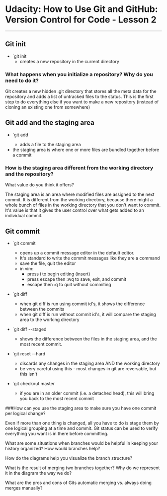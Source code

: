 # Udacity: How to Use Git and GitHub: Version Control for Code - Lesson 2

***


## Git init

* `git init
	* creates a new repository in the current directory

### What happens when you initialize a repository? Why do you need to do it?

Git creates a new hidden .git directory that stores all the meta data
for the repository and adds a list of untracked files to the status. 
This is the first step to do everything else if you want to make a 
new repository (instead of cloning an existing one from somewhere)

## Git add and the staging area

* `git add <filename>
	* adds a file to the staging area
* the staging area is where one or more files are bundled together before a commit 

### How is the staging area different from the working directory and the repository?
What value do you think it offers?

The staging area is an area where modified files are assigned to the next commit. It 
is different from the working directory, because there might a whole bunch of files
in the working directory that you don't want to commit. It's value is that it
gives the user control over what gets added to an individual commit. 

## Git commit

* `git commit
	* opens up a commit message editor in the default editor. 
	* It's standard to write the commit messages like they
	are a command
	* save the file, quit the editor
	* in vim:
		* press i to begin editing (insert)
		* press escape then :wq to save, exit, and commit
		* escape then :q to quit without commiting

* `git diff
	* when git diff is run using commit id's, it shows the difference between
	the commits
	* when git diff is run without commit id's, it will compare the staging area 
	to the working directory

* `git diff --staged 
	* shows the difference between the files in the staging area, and the most recent commit. 

* `git reset --hard
	* discards any changes in the staging area AND the working directory
	* be very careful using this - most changes in git are reversable, but this isn't

* `git checkout master
	* if you are in an older commit (i.e. a detached head), this will bring you back to the 
	most recent commit

###How can you use the staging area to make sure you have one commit per logical
change?

Even if more than one thing is changed, all you have to do is stage them by one 
logical grouping at a time and commit. Git status can be used to verify everything
you want is in there before committing.

What are some situations when branches would be helpful in keeping your history
organized? How would branches help?

How do the diagrams help you visualize the branch structure?

What is the result of merging two branches together? Why do we represent it in
the diagram the way we do?

What are the pros and cons of Gits automatic merging vs. always doing merges
manually?